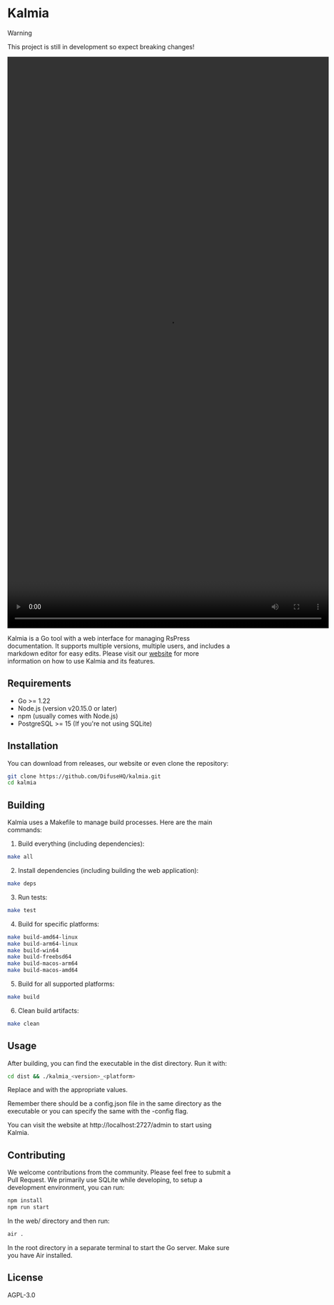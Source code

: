 # Kalmia

> [!WARNING]
> This project is still in development so expect breaking changes!

<video src="https://github.com/user-attachments/assets/8201774b-85ef-4fce-96bb-5021a0de8415" width="720" height="1280" controls></video>


Kalmia is a Go tool with a web interface for managing RsPress documentation. It supports multiple versions, multiple users, and includes a markdown editor for easy edits. Please visit our [website](https://kalmia.difuse.io) for more information on how to use Kalmia and its features.

## Requirements

- Go >= 1.22
- Node.js (version v20.15.0 or later)
- npm (usually comes with Node.js)
- PostgreSQL >= 15 (If you're not using SQLite)

## Installation

You can download from releases, our website or even clone the repository:

```bash
git clone https://github.com/DifuseHQ/kalmia.git
cd kalmia
```

## Building

Kalmia uses a Makefile to manage build processes. Here are the main commands:

1. Build everything (including dependencies):

```bash
make all
```

2. Install dependencies (including building the web application):

```bash
make deps
```

3. Run tests:

```bash
make test
```

4. Build for specific platforms:

```bash
make build-amd64-linux
make build-arm64-linux
make build-win64
make build-freebsd64
make build-macos-arm64
make build-macos-amd64
```
5. Build for all supported platforms:

```bash
make build
```

6. Clean build artifacts:

```bash
make clean
```

## Usage

After building, you can find the executable in the dist directory. Run it with:

```bash
cd dist && ./kalmia_<version>_<platform>
```
Replace <version> and <platform> with the appropriate values.

Remember there should be a config.json file in the same directory as the executable or you can specify the same with the -config flag.

You can visit the website at http://localhost:2727/admin to start using Kalmia.

## Contributing

We welcome contributions from the community. Please feel free to submit a Pull Request. We primarily use SQLite while developing, to setup a development environment, you can run:

```bash
npm install
npm run start
```

In the web/ directory and then run:

```bash
air .
```

In the root directory in a separate terminal to start the Go server. Make sure you have Air installed.

## License

AGPL-3.0
